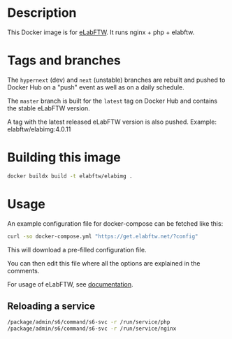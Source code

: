 # Description

This Docker image is for [eLabFTW](https://www.elabftw.net). It runs nginx + php + elabftw.

# Tags and branches

The `hypernext` (dev) and `next` (unstable) branches are rebuilt and pushed to Docker Hub on a "push" event as well as on a daily schedule.

The `master` branch is built for the `latest` tag on Docker Hub and contains the stable eLabFTW version.

A tag with the latest released eLabFTW version is also pushed. Example: elabftw/elabimg:4.0.11

# Building this image

~~~bash
docker buildx build -t elabftw/elabimg .
~~~

# Usage

An example configuration file for docker-compose can be fetched like this:

~~~bash
curl -so docker-compose.yml "https://get.elabftw.net/?config"
~~~

This will download a pre-filled configuration file.

You can then edit this file where all the options are explained in the comments.

For usage of eLabFTW, see [documentation](https://doc.elabftw.net).

## Reloading a service

~~~bash
/package/admin/s6/command/s6-svc -r /run/service/php
/package/admin/s6/command/s6-svc -r /run/service/nginx
~~~
